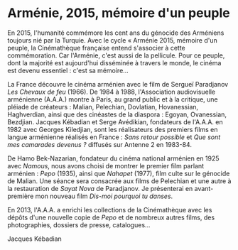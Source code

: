 # Arménie, 2015, mémoire d'un peuple

En 2015, l'humanité commémore les cent ans du génocide des Arméniens toujours nié par la Turquie. Avec le cycle « Arménie 2015, mémoire d'un peuple, la Cinémathèque française entend s'associer à cette commémoration. Car l'Arménie, c'est aussi de la pellicule. Pour ce peuple, dont la majorité est aujourd'hui disséminée à travers le monde, le cinéma est devenu essentiel : c'est sa mémoire...

La France découvre le cinéma arménien avec le film de Sergueï Paradjanov _Les Chevaux de feu_ (1966). De 1984 à 1988, l'Association audiovisuelle arménienne (A.A.A.) montre à Paris, au grand public et à la critique, une pléiade de créateurs : Malian, Pelechian, Dovlatian, Hovanessian, Haghverdian, ainsi que des cinéastes de la diaspora : Egoyan, Ovanessian, Bezdjian. Jacques Kébadian et Serge Avédikian, fondateurs de l'A.A.A. en 1982 avec Georges Kiledjian, sont les réalisateurs des premiers films en langue arménienne réalisés en France : _Sans retour possible_ et _Que sont mes camarades devenus ?_ diffusés sur Antenne 2 en 1983-84.

De Hamo Bek-Nazarian, fondateur du cinéma national arménien en 1925 avec _Namous_, nous avons choisi de montrer le premier film parlant arménien : _Pepo_ (1935), ainsi que _Nahapet_ (1977), film culte sur le génocide de Malian. Une séance sera consacrée aux films de Pelechian et une autre à la restauration de _Sayat Nova_ de Paradjanov. Je présenterai en avant-première mon nouveau film _Dis-moi pourquoi tu danses_.

En 2013, l'A.A.A. a enrichi les collections de la Cinémathèque avec les dépôts d'une nouvelle copie de _Pepo_ et de nombreux autres films, des photographies, dossiers de presse, catalogues...

Jacques Kébadian
